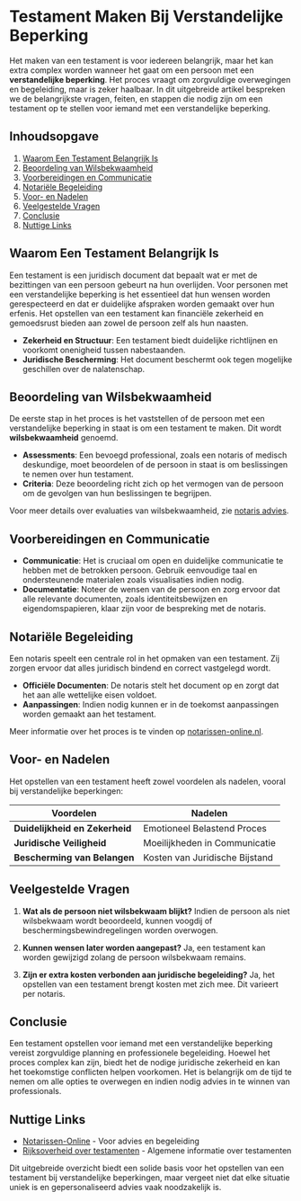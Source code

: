 # Testament Maken Bij Verstandelijke Beperking

Het maken van een testament is voor iedereen belangrijk, maar het kan extra complex worden wanneer het gaat om een persoon met een **verstandelijke beperking**. Het proces vraagt om zorgvuldige overwegingen en begeleiding, maar is zeker haalbaar. In dit uitgebreide artikel bespreken we de belangrijkste vragen, feiten, en stappen die nodig zijn om een testament op te stellen voor iemand met een verstandelijke beperking.

## Inhoudsopgave

1. [Waarom Een Testament Belangrijk Is](#waarom-een-testament-belangrijk-is)
2. [Beoordeling van Wilsbekwaamheid](#beoordeling-van-wilsbekwaamheid)
3. [Voorbereidingen en Communicatie](#voorbereidingen-en-communicatie)
4. [Notariële Begeleiding](#notariële-begeleiding)
5. [Voor- en Nadelen](#voor--en-nadelen)
6. [Veelgestelde Vragen](#veelgestelde-vragen)
7. [Conclusie](#conclusie)
8. [Nuttige Links](#nuttige-links)

## Waarom Een Testament Belangrijk Is

Een testament is een juridisch document dat bepaalt wat er met de bezittingen van een persoon gebeurt na hun overlijden. Voor personen met een verstandelijke beperking is het essentieel dat hun wensen worden gerespecteerd en dat er duidelijke afspraken worden gemaakt over hun erfenis. Het opstellen van een testament kan financiële zekerheid en gemoedsrust bieden aan zowel de persoon zelf als hun naasten.

- **Zekerheid en Structuur**: Een testament biedt duidelijke richtlijnen en voorkomt onenigheid tussen nabestaanden.
- **Juridische Bescherming**: Het document beschermt ook tegen mogelijke geschillen over de nalatenschap.
  
## Beoordeling van Wilsbekwaamheid

De eerste stap in het proces is het vaststellen of de persoon met een verstandelijke beperking in staat is om een testament te maken. Dit wordt **wilsbekwaamheid** genoemd.

- **Assessments**: Een bevoegd professional, zoals een notaris of medisch deskundige, moet beoordelen of de persoon in staat is om beslissingen te nemen over hun testament.
- **Criteria**: Deze beoordeling richt zich op het vermogen van de persoon om de gevolgen van hun beslissingen te begrijpen.

Voor meer details over evaluaties van wilsbekwaamheid, zie [notaris advies](https://notarissen-online.nl/zun).

## Voorbereidingen en Communicatie

- **Communicatie**: Het is cruciaal om open en duidelijke communicatie te hebben met de betrokken persoon. Gebruik eenvoudige taal en ondersteunende materialen zoals visualisaties indien nodig.
- **Documentatie**: Noteer de wensen van de persoon en zorg ervoor dat alle relevante documenten, zoals identiteitsbewijzen en eigendomspapieren, klaar zijn voor de bespreking met de notaris.

## Notariële Begeleiding

Een notaris speelt een centrale rol in het opmaken van een testament. Zij zorgen ervoor dat alles juridisch bindend en correct vastgelegd wordt.

- **Officiële Documenten**: De notaris stelt het document op en zorgt dat het aan alle wettelijke eisen voldoet.
- **Aanpassingen**: Indien nodig kunnen er in de toekomst aanpassingen worden gemaakt aan het testament.
  
Meer informatie over het proces is te vinden op [notarissen-online.nl](https://notarissen-online.nl).

## Voor- en Nadelen

Het opstellen van een testament heeft zowel voordelen als nadelen, vooral bij verstandelijke beperkingen:

| Voordelen                      | Nadelen                             |
|--------------------------------|-------------------------------------|
| **Duidelijkheid en Zekerheid** | Emotioneel Belastend Proces         |
| **Juridische Veiligheid**      | Moeilijkheden in Communicatie       |
| **Bescherming van Belangen**   | Kosten van Juridische Bijstand      |

## Veelgestelde Vragen

1. **Wat als de persoon niet wilsbekwaam blijkt?**
   Indien de persoon als niet wilsbekwaam wordt beoordeeld, kunnen voogdij of beschermingsbewindregelingen worden overwogen.

2. **Kunnen wensen later worden aangepast?**
   Ja, een testament kan worden gewijzigd zolang de persoon wilsbekwaam remains.

3. **Zijn er extra kosten verbonden aan juridische begeleiding?**
   Ja, het opstellen van een testament brengt kosten met zich mee. Dit varieert per notaris.

## Conclusie

Een testament opstellen voor iemand met een verstandelijke beperking vereist zorgvuldige planning en professionele begeleiding. Hoewel het proces complex kan zijn, biedt het de nodige juridische zekerheid en kan het toekomstige conflicten helpen voorkomen. Het is belangrijk om de tijd te nemen om alle opties te overwegen en indien nodig advies in te winnen van professionals.

## Nuttige Links

- [Notarissen-Online](https://notarissen-online.nl) - Voor advies en begeleiding
- [Rijksoverheid over testamenten](https://www.rijksoverheid.nl/onderwerpen/erven-en-schenken/testamenten) - Algemene informatie over testamenten

Dit uitgebreide overzicht biedt een solide basis voor het opstellen van een testament bij verstandelijke beperkingen, maar vergeet niet dat elke situatie uniek is en gepersonaliseerd advies vaak noodzakelijk is.